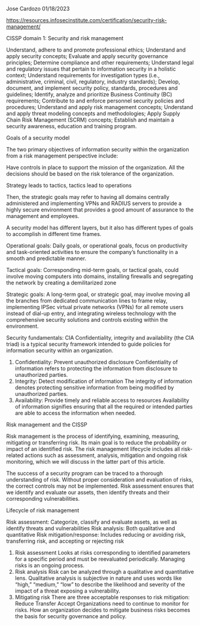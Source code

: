Jose Cardozo 
01/18/2023

https://resources.infosecinstitute.com/certification/security-risk-management/

CISSP domain 1: Security and risk management

Understand, adhere to and promote professional ethics;
Understand and apply security concepts;
Evaluate and apply security governance principles;
Determine compliance and other requirements;
Understand legal and regulatory issues that pertain to information security in a holistic context;
Understand requirements for investigation types (i.e., administrative, criminal, civil, regulatory, industry standards);
Develop, document, and implement security policy, standards, procedures and guidelines;
Identify, analyze and prioritize Business Continuity (BC) requirements;
Contribute to and enforce personnel security policies and procedures;
Understand and apply risk management concepts;
Understand and apply threat modeling concepts and methodologies;
Apply Supply Chain Risk Management (SCRM) concepts;
Establish and maintain a security awareness, education and training program.

Goals of a security model

The two primary objectives of information security within the organization from a risk management perspective include:

Have controls in place to support the mission of the organization.
All the decisions should be based on the risk tolerance of the organization.

Strategy leads to tactics, tactics lead to operations

Then, the strategic goals may refer to having all domains centrally administered and implementing VPNs and RADIUS servers to provide a highly secure environment that provides a good amount of assurance to the management and employees.

A security model has different layers, but it also has different types of goals to accomplish in different time frames.

Operational goals: Daily goals, or operational goals, focus on productivity and task-oriented activities to ensure the company’s functionality in a smooth and predictable manner.

Tactical goals: Corresponding mid-term goals, or tactical goals, could involve moving computers into domains, installing firewalls and segregating the network by creating a demilitarized zone

Strategic goals: A long-term goal, or strategic goal, may involve moving all the branches from dedicated communication lines to frame relay, implementing IPSec virtual private networks (VPNs) for all remote users instead of dial-up entry, and integrating wireless technology with the comprehensive security solutions and controls existing within the environment.

Security fundamentals: CIA
Confidentiality, integrity and availability (the CIA triad) is a typical security framework intended to guide policies for information security within an organization.

1. Confidentiality: Prevent unauthorized disclosure
Confidentiality of information refers to protecting the information from disclosure to unauthorized parties.
2. Integrity: Detect modification of information
The integrity of information denotes protecting sensitive information from being modified by unauthorized parties.
3. Availability: Provide timely and reliable access to resources
Availability of information signifies ensuring that all the required or intended parties are able to access the information when needed.

Risk management and the CISSP

Risk management is the process of identifying, examining, measuring, mitigating or transferring risk. Its main goal is to reduce the probability or impact of an identified risk. The risk management lifecycle includes all risk-related actions such as assessment, analysis, mitigation and ongoing risk monitoring, which we will discuss in the latter part of this article.

The success of a security program can be traced to a thorough understanding of risk. Without proper consideration and evaluation of risks, the correct controls may not be implemented. Risk assessment ensures that we identify and evaluate our assets, then identify threats and their corresponding vulnerabilities.

Lifecycle of risk management

Risk assessment: Categorize, classify and evaluate assets, as well as identify threats and vulnerabilities
Risk analysis: Both qualitative and quantitative
Risk mitigation/response: Includes reducing or avoiding risk, transferring risk, and accepting or rejecting risk

1. Risk assessment
Looks at risks corresponding to identified parameters for a specific period and must be reevaluated periodically. Managing risks is an ongoing process.
2. Risk analysis
Risk can be analyzed through a qualitative and quantitative lens.
Qualitative analysis is subjective in nature and uses words like “high,” “medium,” “low” to describe the likelihood and severity of the impact of a threat exposing a vulnerability.
3. Mitigating risk
There are three acceptable responses to risk mitigation:
Reduce
Transfer
Accept
Organizations need to continue to monitor for risks. How an organization decides to mitigate business risks becomes the basis for security governance and policy.
